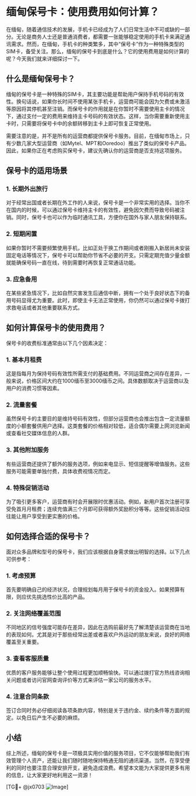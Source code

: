 # 缅甸保号卡：使用费用如何计算？

在缅甸，随着通信技术的发展，手机卡已经成为了人们日常生活中不可或缺的一部分。无论是商务人士还是普通消费者，都需要一张能够稳定使用的手机卡来满足通讯需求。然而，在缅甸，手机卡的种类繁多，其中“保号卡”作为一种特殊类型的SIM卡，备受关注。那么，缅甸的保号卡到底是什么？它的使用费用是如何计算的呢？今天我们就来详细探讨一下。

## 什么是缅甸保号卡？

缅甸的保号卡是一种特殊的SIM卡，其主要功能是帮助用户保持手机号码的有效性。换句话说，如果你长时间不使用某张手机卡，运营商可能会因为欠费或未激活等原因将其停机甚至注销。而保号卡的作用就是在你暂时不需要使用主卡的情况下，通过支付一定的费用来维持主卡号码的有效状态。这样，当你需要重新使用主卡时，只需要将保号卡中的余额转移到主卡上即可恢复正常使用。

需要注意的是，并不是所有的运营商都提供保号卡服务。目前，在缅甸市场上，只有少数几家大型运营商（如Mytel、MPT和Ooredoo）推出了类似的保号卡产品。因此，如果你正在考虑购买保号卡，建议先确认你的运营商是否支持这项服务。

## 保号卡的适用场景

### 1. 长期外出旅行
对于经常出国或者长期在外工作的人来说，保号卡是一个非常实用的选择。当你不在国内的时候，可以通过保号卡维持主卡的有效性，避免因欠费而导致号码被注销。同时，保号卡也可以作为临时通讯工具，方便你在国外与家人朋友保持联系。

### 2. 短期闲置
如果你暂时不需要频繁使用手机，比如正处于换工作期间或者刚搬入新居尚未安装固定电话等情况下，保号卡可以帮助你节省不必要的开支。只需定期充值少量金额就能确保号码一直在线，待到需要时再恢复正常通话功能。

### 3. 应急备用
在某些紧急情况下，比如自然灾害发生后通信中断，拥有一个处于良好状态下的备用号码显得尤为重要。此时，即使主卡无法正常使用，你仍然可以通过保号卡拨打求救电话或者其他重要联系方式。

## 如何计算保号卡的使用费用？

保号卡的收费标准通常由以下几个因素决定：

### 1. 基本月租费
这是指每月为保持号码有效性所需支付的基础费用。不同运营商之间存在差异，一般来说，价格区间大约在1000缅币至3000缅币之间。具体数额取决于运营商以及用户的消费习惯等因素。

### 2. 流量套餐
虽然保号卡的主要目的是维持号码有效性，但部分运营商也会推出包含一定流量额度的小额套餐供用户选择。这类套餐的价格相对较低，适合偶尔需要上网浏览新闻或查看社交媒体信息的人群。

### 3. 其他附加服务
有些运营商还提供了额外的服务选项，例如来电显示、短信提醒等增值服务。这些服务可能需要单独付费，具体收费视情况而定。

### 4. 特殊促销活动
为了吸引更多客户，运营商有时会开展限时优惠活动。例如，新用户首次注册可享受免首月月租费；连续充值满三个月即可获得额外奖励积分等等。这些促销活动往往能让用户享受到更实惠的价格。

## 如何选择合适的保号卡？

面对众多品牌和型号的保号卡，我们应该根据自身需求做出明智的选择。以下几点可供参考：

### 1. 考虑预算
首先要明确自己的经济状况，合理规划每月用于保号卡的资金投入。如果预算有限，则应优先挑选性价比高的产品。

### 2. 关注网络覆盖范围
不同地区的信号强度可能存在差异，因此在选购前最好先了解清楚该运营商在当地的表现如何。尤其是对于那些经常出差或者喜欢户外运动的朋友来说，良好的网络覆盖至关重要。

### 3. 查看客服质量
优质的客户服务能够让整个使用过程更加顺畅愉快。可以通过拨打官方热线咨询相关问题或者访问官网查询评价等方式来评估一家公司的服务水平。

### 4. 注意合同条款
签订合同时务必仔细阅读各项条款内容，特别是关于违约金、续约条件等方面的规定。以免日后产生不必要的麻烦。

## 小结

综上所述，缅甸的保号卡是一项极具实用价值的服务项目，它不仅能够帮助我们有效管理个人资产，还能让我们随时随地保持畅通无阻的通讯渠道。当然，在享受便利的同时也要注意合理安排开支，避免造成浪费。希望本文能为大家提供更多有用的信息，让大家更好地利用这一资源！

[TG💪+ @jx0703 ![Image](https://github.com/user-attachments/assets/dbca1d08-cadb-493c-b0ec-ad6f7a83f270)]